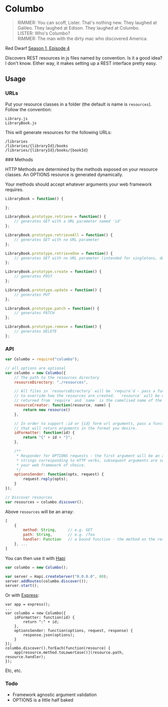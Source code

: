 # Columbo

> RIMMER: You can scoff, Lister.  That's nothing new.  They laughed at Galileo.  They laughed at Edison.  They laughed at Columbo.  
> LISTER: Who's Columbo?  
> RIMMER: The man with the dirty mac who discovered America.  

Red Dwarf [Season 1, Episode 4](http://www.ladyofthecake.com/rdscripts/season1/Waitingf.txt)

Discovers REST resources in js files named by convention.  Is it a good idea?  I don't know.  Either way, it makes setting up a REST interface pretty easy.

## Usage

### URLs

Put your resource classes in a folder (the default is name is `resources`).  Follow the convention:

```
Library.js
LibraryBook.js
```

This will generate resources for the following URLs:

```
/libraries
/libraries/{libraryId}/books
/libraries/{libraryId}/books/{bookId}
```

### Methods

HTTP Methods are determined by the methods exposed on your resource classes.  An OPTIONS resource is generated dynamically.

Your methods should accept whatever arguments your web framework requires.

```javascript
LibraryBook = function() {

};

LibraryBook.prototype.retrieve = function() {
	// generates GET with a URL parameter named 'id'
};

LibraryBook.prototype.retrieveAll = function() {
	// generates GET with no URL parameter
};

LibraryBook.prototype.retrieveOne = function() {
	// generates GET with no URL parameter (intended for singletons, do no use with retrieve and retrieveAll)
};

LibraryBook.prototype.create = function() {
	// generates POST
};

LibraryBook.prototype.update = function() {
	// generates PUT
};

LibraryBook.prototype.patch = function() {
	// generates PATCH
};

LibraryBook.prototype.remove = function() {
	// generates DELETE
};
```

### API

```javascript
var Columbo = require("columbo");

// all options are optional
var columbo = new Columbo({
	// The path to the resources directory
	resourceDirectory: "./resources",

	// All files in `resourceDirectory` will be `require`d - pass a function here
	// to override how the resources are created.  `resource` will be whatever is
	// returned from `require` and `name` is the camelised name of the file
	resourceCreator: function(resource, name) {
		return new resource()
	},

	// In order to support :id or {id} form url arguments, pass a function here
	// that will return arguments in the format you desire.
	idFormatter: function(id) {
		return "{" + id + "}";
	},

	/**
	 * Responder for OPTIONS requests - the first argument will be an array of
	 * strings corresponding to HTTP verbs, subsequent arguments are supplied by
	 * your web framework of choice.
	 */
	optionsSender: function(opts, request) {
		request.reply(opts);
	}
});

// Discover resources
var resources = columbo.discover();
```

Above `resources` will be an array:

```javascript
[
	{
		method: String,		// e.g. GET
		path: String,		// e.g. /foo
		handler: Function	// a bound function - the method on the resource class
	}, ...
]
```

You can then use it with [Hapi](http://spumko.github.io)

```javascript
var columbo = new Columbo();

var server = Hapi.createServer("0.0.0.0", 80);
server.addRoutes(columbo.discover());
server.start();
```

Or with [Express](http://expressjs.com):

```
var app = express();
...
var columbo = new Columbo({
	idFormatter: function(id) {
		return ":" + id;
	},
	optionsSender: function(options, request, response) {
		response.json(options);
	}
});
columbo.discover().forEach(function(resource) {
	app[resource.method.toLowerCase()](resource.path, resource.handler);
});
```

Etc, etc.

### Todo

 - Framework agnostic argument validation
 - OPTIONS is a little half baked
